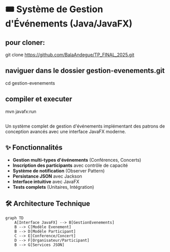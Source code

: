 # 🎟️ Système de Gestion d'Événements (Java/JavaFX)
## pour cloner:
git clone https://github.com/BalaAndegue/TP_FINAL_2025.git

## naviguer dans le dossier gestion-evenements.git
cd gestion-evenements

## compiler et executer
mvn javafx:run
##
Un système complet de gestion d'événements implémentant des patrons de conception avancés avec une interface JavaFX moderne.

## ✨ Fonctionnalités

- **Gestion multi-types d'événements** (Conférences, Concerts)
- **Inscription des participants** avec contrôle de capacité
- **Système de notification** (Observer Pattern)
- **Persistance JSON** avec Jackson
- **Interface intuitive** avec JavaFX
- **Tests complets** (Unitaires, Intégration)

## 🛠 Architecture Technique

```mermaid
graph TD
    A[Interface JavaFX] --> B[GestionEvenements]
    B --> C[Modèle Evenement]
    B --> D[Modèle Participant]
    C --> E[Conference/Concert]
    D --> F[Organisateur/Participant]
    B --> G[Services JSON]


